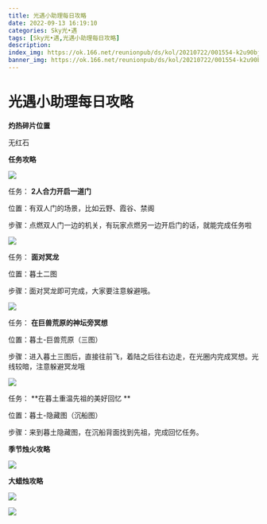 ```yaml
---
title: 光遇小助理每日攻略
date: 2022-09-13 16:19:10
categories: Sky光•遇
tags: [Sky光•遇,光遇小助理每日攻略]
description: 
index_img: https://ok.166.net/reunionpub/ds/kol/20210722/001554-k2u90bj7ay.png?imageView&thumbnail=600x0&type=jpg
banner_img: https://ok.166.net/reunionpub/ds/kol/20210722/001554-k2u90bj7ay.png?imageView&thumbnail=600x0&type=jpg
---
```

# 光遇小助理每日攻略
**灼热碎片位置**

无红石

  

 **任务攻略**

![](https://img.166.net/reunionpub/ds/kol/20220820/004916-kw70nsizl6.png)

任务： **2人合力开启一道门**

位置：有双人门的场景，比如云野、霞谷、禁阁

步骤：点燃双人门一边的机关，有玩家点燃另一边开启门的话，就能完成任务啦

![](https://img.166.net/reunionpub/ds/kol/20220828/003628-yrg19jkusd.png)

任务： **面对冥龙**

位置：暮土二图

步骤：面对冥龙即可完成，大家要注意躲避哦。

![](https://img.166.net/reunionpub/ds/kol/20220913/001134-ka4qf59n7r.png)

任务： **在巨兽荒原的神坛旁冥想**

位置：暮土-巨兽荒原（三图）

步骤：进入暮土三图后，直接往前飞，着陆之后往右边走，在光圈内完成冥想。光线较暗，注意躲避冥龙哦

![](https://img.166.net/reunionpub/ds/kol/20220913/001222-yn7s9o1rza.png)

任务： **在暮土重温先祖的美好回忆  **

位置：暮土-隐藏图（沉船图）

步骤：来到暮土隐藏图，在沉船背面找到先祖，完成回忆任务。

 **季节烛火攻略**

![](https://img.166.net/reunionpub/ds/kol/20220913/001258-shp07lzknq.png)

  

 **大蜡烛攻略**

![](https://img.166.net/reunionpub/ds/kol/20220913/001335-vpk3sd6ejl.png)

  

![](https://img.166.net/reunionpub/ds/kol/20220913/001318-mikhsazrso.png)

  

  

